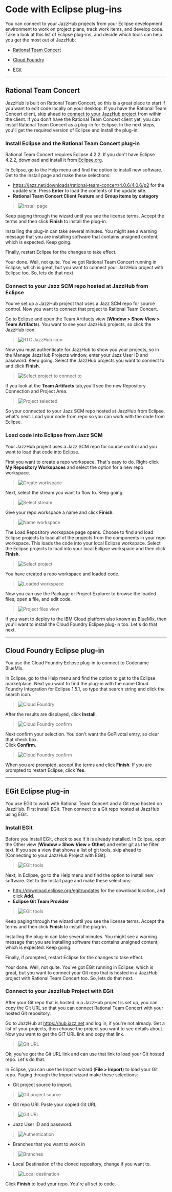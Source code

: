 # Code with Eclipse plug-ins 
You can connect to your JazzHub projects from your Eclipse development environment to work on project plans, 
track work items, and develop code. 
Take a look at this list of Eclipse plug-ins, and decide which tools can help you get the most out of JazzHub: 


* [Rational Team Concert](#rtc)

* [Cloud Foundry](#cf)

* [EGit](#egit)

***
<a id="rtc"></a>
## Rational Team Concert 

JazzHub is built on Rational Team Concert, so this is a great place to start if you want to edit code locally 
on your desktop. If you have the Rational Team Concert client, skip ahead to [connect to your JazzHub project](#connectrtc) 
from within the client. If you don't have the Rational Team Concert client yet, 
you can install Rational Team Concert as a plug-in for Eclipse. 
In the next steps, you'll get the required version of Eclipse and install the plug-in. 

### Install Eclipse and the Rational Team Concert plug-in
Rational Team Concert requires Eclipse 4.2.2. If you don't have Eclipse 4.2.2, 
download and install it from [Eclipse.org](http://eclipse.org). 

In Eclipse, go to the Help menu and find the option to install new software. 
Get to the Install page and make these selections:

* https://jazz.net/downloads/rational-team-concert/4.0.6/4.0.6/p2 for the update site. Press **Enter** to load the contents of the update site. 
* **Rational Team Concert Client Feature** and **Group items by category** 
>	![Install page](../images/guidesetup/setupinstallpage.jpg)

Keep paging through the wizard until you see the license terms. Accept the terms and then click **Finish** 
to install the plug-in. 

Installing the plug-in can take several minutes. You might see a warning message that you are 
installing software that contains unsigned content, which is expected. Keep going. 

Finally, restart Eclipse for the changes to take effect. 

Your done. Well, not quite. You've got Rational Team Concert running in Eclipse, which is great, but 
you want to connect your JazzHub project with Eclipse too. So, lets do that next. 

<a id="connectrtc"></a>
### Connect to your Jazz SCM repo hosted at JazzHub from Eclipse
You've set up a JazzHub project that uses a Jazz SCM repo for source control. 
Now you want to connect that project to Rational Team Concert.

Go to Eclipse and open the Team Artifacts view (**Window > Show View > Team Artifacts**). You 
want to see your JazzHub projects, so click the JazzHub icon.
>	![RTC JazzHub icon](../images/guidesetup/setuprtcjhicon.jpg)

Now you must authenticate for JazzHub to show you your projects, so in the Manage JazzHub Projects window, enter your Jazz User ID and password.
Keep going. Select the JazzHub projects you want to connect to and click **Finish**.
>	![Select project to connect to](../images/guidesetup/setupjhprojectselect.jpg)

If you look at the **Team Artifacts** tab,you'll see the new Repository Connection and Project Area.
>	![Project selected](../images/guidesetup/setupprojectselect.jpg)

So your connected to your Jazz SCM repo hosted at JazzHub from Eclipse, what's next.  Load your
code from repo so you can work with the code from Eclipse.  

### Load code into Eclipse from Jazz SCM
Your JazzHub project uses a Jazz SCM repo for source control and you want to load that code into Eclipse. 

First you want to create a repo workspace. That's easy to do. Right-click **My Repository Workspaces** and
select the option for a new repo workspace. 
>	![Create workspace](../images/guidesetup/setupcreaterepowrkspace.jpg)

Next, select the stream you want to flow to. Keep going.
>	![Select stream](../images/guidesetup/setupselectstream.jpg)

Give your repo workspace a name and click **Finish**.
>	![Name workspace](../images/guidesetup/setupnameworkspace.jpg)

The Load Repository workspace page opens. Choose to find and load Eclipse projects to load all of the projects from the components in your 
repo workspace. This loads the code into your local Eclipse workspace. 
Select the Eclipse projects to load into your local Eclipse workspace and then click **Finish**.
>	![Select project](../images/guidesetup/setupselectprojtoload.jpg)

You have created a repo workspace and loaded code. 
>	![Loaded workspace](../images/guidesetup/setuploadedworkspace.jpg)

Now you can use the Package or Project Explorer to browse the loaded files, open a file, and edit code. 
>	![Project files view](../images/guidesetup/setupprojfilesview.jpg)

If you want to deploy to the IBM Cloud platform also known as BlueMix, then you'll want to install the Cloud
Foundry Eclipse plug-in too. Let's do that next.

***
<a id="cf"></a>
## Cloud Foundry Eclipse plug-in
You use the Cloud Foundry Eclipse plug-in to connect to Codename BlueMix. 

In Eclipse, go to the Help menu and find the option to get to the Eclipse marketplace. Next you want to
find the plug-in with the name Cloud Foundry Integration for Eclipse 1.5.1, so type that search string 
and click the search icon.
>	![Cloud Foundry](../images/guidesetup/setupcffind.jpg)

After the results are displayed, click **Install**.
>	![Cloud Foundry confirm](../images/guidesetup/setupcfplugin.jpg)

Next confirm your selection. You don't want the GoPivotal entry, so clear that check box.  
Click **Confirm**.
>	![Cloud Foundry confirm](../images/guidesetup/setupcfconfirm.jpg)

When you are prompted, accept the terms and click **Finish**. 
If you are prompted to restart Eclipse, click **Yes**.

***
<a id="egit"></a>
## EGit Eclipse plug-in
You use EGit to work with Rational Team Concert and a Git repo hosted on JazzHub.
First install EGit. Then connect to a Git repo hosted at JazzHub using EGit. 

### Install EGit
Before you install EGit, check to see if it is already installed. In Eclipse, open the Other view
(**Window > Show View > Other**) and enter git as the filter text. 
If you see a view that shows a list of git tools, 
skip ahead to [Connecting to your JazzHub Project with EGit].
>	![EGit tools](../images/guidesetup/setupegit.jpg)

Next, in Eclipse, go to the Help menu and find the option to install new software. 
Get to the Install page and make these selections:

* http://download.eclipse.org/egit/updates for the download location, and click **Add**.
* **Eclipse Git Team Provider** 
>	![EGit tools](../images/guidesetup/setupegitprovider.jpg)
	
Keep paging through the wizard until you see the license terms. Accept the terms and then click **Finish** 
to install the plug-in. 

Installing the plug-in can take several minutes. You might see a warning message that you are 
installing software that contains unsigned content, which is expected. Keep going. 

Finally, if prompted, restart Eclipse for the changes to take effect. 

Your done. Well, not quite. You've got EGit running in Eclipse, which is great, but 
you want to connect your Git repo that is hosted in a JazzHub project with Rational Team Concert too. So, lets do that next. 
	
<a id="egitconnect"></a>
### Connect to your JazzHub Project with EGit
After your Git repo that is hosted in a JazzHub project is set up, 
you can copy the Git URL so that you can connect Rational Team Concert with your hosted Git repository. 

Go to JazzHub at https://hub.jazz.net and log in, if you're not already. Get a list of your projects, then
choose the project you want to see details about. Now you want to get the GIT URL link and
copy that link. 
>	![Git URL](../images/guidesetup/setupconnectgiturl.jpg)

Ok, you've got the Git URL link and can use that link to load your Git hosted repo. Let's do that.

In Eclipse, you can use the Import wizard (**File > Import**) to load your Git repo. Paging through the Import wizard
make these selections: 

* Git project source to import.
>	![Git project source](../images/guidesetup/setupselectgitprojectsource.jpg)

* Git repo URI. Paste your copied Git URL.
>	![Git URI](../images/guidesetup/setupselectgituri.jpg)

* Jazz User ID and password.    
>	![Authentication](../images/guidesetup/setupgituriauthentication.jpg)

* Branches that you want to work in
>	![Branches](../images/guidesetup/setupbranchesgit.jpg)

* Local Destination of the cloned repository, change if you want to. 
>	![Local destination](../images/guidesetup/setupdirectorygit.jpg)
	
Click **Finish** to load your repo.  You're all set to code. 

